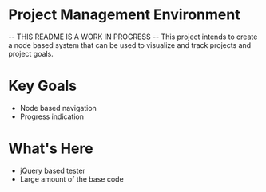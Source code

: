 Project Management Environment
=====================================
-- THIS README IS A WORK IN PROGRESS --
This project intends to create a node based system that can be used to
visualize and track projects and project goals.


Key Goals
======================================
* Node based navigation
* Progress indication

What's Here
======================================
* jQuery based tester
* Large amount of the base code
